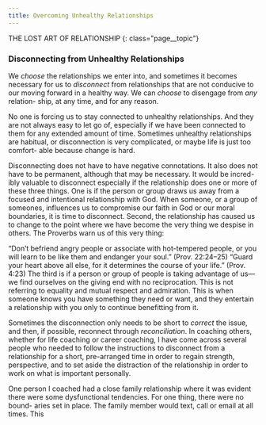 ```yaml
---
title: Overcoming Unhealthy Relationships
---
```


THE LOST ART OF RELATIONSHIP
{: class="page__topic"}

### Disconnecting from Unhealthy Relationships

We _choose_ the relationships we enter into, and sometimes it becomes
necessary for us to _disconnect_ from relationships that are not conducive to our
moving forward in a healthy way. We can _choose_ to disengage from _any_ relation-
ship, at any time, and for any reason.

No one is forcing us to stay connected to unhealthy relationships. And
they are not always easy to let go of, especially if we have been connected to
them for any extended amount of time. Sometimes unhealthy relationships are
habitual, or disconnection is very complicated, or maybe life is just too comfort-
able because change is hard.

Disconnecting does not have to have negative connotations. It also does
not have to be permanent, although that may be necessary. It would be incred-
ibly valuable to disconnect especially if the relationship does one or more of
these three things. One is if the person or group draws us away from a focused
and intentional relationship with God. When someone, or a group of someones,
influences us to compromise our faith in God or our moral boundaries, it is time
to disconnect. Second, the relationship has caused us to change to the point
where we have become the very thing we despise in others. The Proverbs warn
us of this very thing:

“Don’t befriend angry people or associate with hot-tempered
people, or you will learn to be like them and endanger your
soul.” (Prov. 22:24–25)
“Guard your heart above all else, for it determines the course
of your life.” (Prov. 4:23)
The third is if a person or group of people is taking advantage of us—we
find ourselves on the giving end with no reciprocation. This is not referring to
equality and mutual respect and admiration. This is when someone knows you
have something they need or want, and they entertain a relationship with you
only to continue benefitting from it.

Sometimes the disconnection only needs to be short to _correct_ the issue, and
then, if possible, reconnect through _reconciliation_. In coaching others, whether
for life coaching or career coaching, I have come across several people who
needed to follow the instructions to disconnect from a relationship for a short,
pre-arranged time in order to regain strength, perspective, and to set aside the
distraction of the relationship in order to work on what is important personally.

One person I coached had a close family relationship where it was evident
there were some dysfunctional tendencies. For one thing, there were no bound-
aries set in place. The family member would text, call or email at all times. This